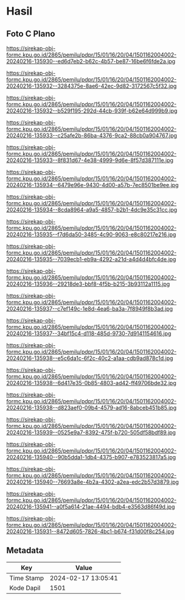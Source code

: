 # Hasil

## Foto C Plano

https://sirekap-obj-formc.kpu.go.id/2865/pemilu/pdpr/15/01/16/20/04/1501162004002-20240216-135930--ed6d7eb2-b62c-4b57-be87-16be6f6fde2a.jpg

https://sirekap-obj-formc.kpu.go.id/2865/pemilu/pdpr/15/01/16/20/04/1501162004002-20240216-135932--3284375e-8ae6-42ec-9d82-3172567c5f32.jpg

https://sirekap-obj-formc.kpu.go.id/2865/pemilu/pdpr/15/01/16/20/04/1501162004002-20240216-135932--b529f195-292d-44cb-939f-b62e64d999b9.jpg

https://sirekap-obj-formc.kpu.go.id/2865/pemilu/pdpr/15/01/16/20/04/1501162004002-20240216-135933--c25afe2b-86ba-4376-9ca2-88cb0a904767.jpg

https://sirekap-obj-formc.kpu.go.id/2865/pemilu/pdpr/15/01/16/20/04/1501162004002-20240216-135933--8f831d67-4e38-4999-9d6e-8f57d387111e.jpg

https://sirekap-obj-formc.kpu.go.id/2865/pemilu/pdpr/15/01/16/20/04/1501162004002-20240216-135934--6479e96e-9430-4d00-a57b-7ec8501be9ee.jpg

https://sirekap-obj-formc.kpu.go.id/2865/pemilu/pdpr/15/01/16/20/04/1501162004002-20240216-135934--8cda8964-a9a5-4857-b2b1-4dc9e35c31cc.jpg

https://sirekap-obj-formc.kpu.go.id/2865/pemilu/pdpr/15/01/16/20/04/1501162004002-20240216-135935--f7d6da50-3485-4c90-9063-e8c80217e216.jpg

https://sirekap-obj-formc.kpu.go.id/2865/pemilu/pdpr/15/01/16/20/04/1501162004002-20240216-135935--7039ecb1-eb9a-4292-a21d-a4d4d4bfc4de.jpg

https://sirekap-obj-formc.kpu.go.id/2865/pemilu/pdpr/15/01/16/20/04/1501162004002-20240216-135936--29218de3-bbf8-4f5b-b215-3b93112a1115.jpg

https://sirekap-obj-formc.kpu.go.id/2865/pemilu/pdpr/15/01/16/20/04/1501162004002-20240216-135937--c7ef149c-1e8d-4ea6-ba3a-7f8949f8b3ad.jpg

https://sirekap-obj-formc.kpu.go.id/2865/pemilu/pdpr/15/01/16/20/04/1501162004002-20240216-135937--34bf15c4-d118-485d-9730-7d9141154616.jpg

https://sirekap-obj-formc.kpu.go.id/2865/pemilu/pdpr/15/01/16/20/04/1501162004002-20240216-135938--e5c6da1c-6f2c-40c2-a1aa-cdb9ad878c1d.jpg

https://sirekap-obj-formc.kpu.go.id/2865/pemilu/pdpr/15/01/16/20/04/1501162004002-20240216-135938--6d417e35-0b85-4803-ad42-ff49706bde32.jpg

https://sirekap-obj-formc.kpu.go.id/2865/pemilu/pdpr/15/01/16/20/04/1501162004002-20240216-135938--d823aef0-09b4-4579-ad16-8abceb451b85.jpg

https://sirekap-obj-formc.kpu.go.id/2865/pemilu/pdpr/15/01/16/20/04/1501162004002-20240216-135939--0525e9a7-8392-475f-b720-505df58bdf89.jpg

https://sirekap-obj-formc.kpu.go.id/2865/pemilu/pdpr/15/01/16/20/04/1501162004002-20240216-135940--90b5dda1-1db4-4375-b907-e783523817a5.jpg

https://sirekap-obj-formc.kpu.go.id/2865/pemilu/pdpr/15/01/16/20/04/1501162004002-20240216-135940--76693a8e-4b2a-4302-a2ea-edc2b57d3879.jpg

https://sirekap-obj-formc.kpu.go.id/2865/pemilu/pdpr/15/01/16/20/04/1501162004002-20240216-135941--a0f5a614-21ae-4494-bdb4-e3563d86f49d.jpg

https://sirekap-obj-formc.kpu.go.id/2865/pemilu/pdpr/15/01/16/20/04/1501162004002-20240216-135931--8472d605-7826-4bc1-b674-f31d00f8c254.jpg


## Metadata

| Key        | Value               |
| ---------- | ------------------- |
| Time Stamp | 2024-02-17 13:05:41 |
| Kode Dapil | 1501                |



